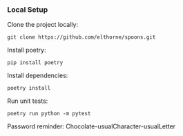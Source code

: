 ### Local Setup

Clone the project locally:
```shell
git clone https://github.com/elthorne/spoons.git
```

Install poetry:
```shell
pip install poetry
```

Install dependencies:
```shell
poetry install
```

Run unit tests:
```shell
poetry run python -m pytest
```

Password reminder:
Chocolate-usualCharacter-usualLetter